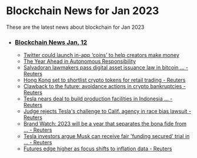 # Blockchain News for Jan 2023
These are the latest news about blockchain for Jan 2023
- ### [Blockchain News Jan, 12](./12)
    - [Twitter could launch in-app ‘coins’ to help creators make money](https://www.engadget.com/twitter-coins-awards-creators-210326649.html) 
    - [The Year Ahead in Autonomous Responsibility](https://gizmodo.com/autonomy-artificial-intelligence-predictions-2023-1849914786) 
    - [Salvadoran lawmakers pass digital asset issuance law in bitcoin ... - Reuters](https://www.reuters.com/technology/salvadoran-lawmakers-pass-digital-asset-issuance-law-bitcoin-haven-2023-01-11/) 
    - [Hong Kong set to shortlist crypto tokens for retail trading - Reuters](https://www.reuters.com/technology/hong-kong-set-shortlist-crypto-tokens-retail-trading-2023-01-11/) 
    - [Clawback to the future: avoidance actions in crypto bankruptcies - Reuters](https://www.reuters.com/legal/litigation/clawback-future-avoidance-actions-crypto-bankruptcies-2023-01-11/) 
    - [Tesla nears deal to build production facilities in Indonesia ... - Reuters](https://www.reuters.com/business/autos-transportation/tesla-nears-deal-build-production-facilities-indonesia-bloomberg-news-2023-01-11/) 
    - [Judge rejects Tesla's challenge to Calif. agency in race bias lawsuit - Reuters](https://www.reuters.com/legal/judge-rejects-teslas-challenge-calif-agency-race-bias-lawsuit-2023-01-11/) 
    - [Brand Watch: 2023 will be a year that separates the bona fide from ... - Reuters](https://www.reuters.com/business/sustainable-business/brand-watch-2023-will-be-year-that-separates-bona-fide-bogus-sustainability-2023-01-11/) 
    - [Tesla investors argue Musk can receive fair 'funding secured' trial in ... - Reuters](https://www.reuters.com/legal/tesla-investors-argue-musk-can-receive-fair-funding-secured-trial-san-francisco-2023-01-11/) 
    - [Futures edge higher as focus shifts to inflation data - Reuters](https://www.reuters.com/markets/us/futures-edge-higher-focus-shifts-inflation-data-2023-01-11/) 
